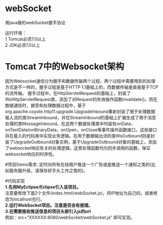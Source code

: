 # webSocket
用java做的webSocket握手协议

运行环境：
<br/>1 Tomcat必须7.0以上
<br/>2 JDK必须7.0以上

# Tomcat 7中的Websocket架构
因为Websocket通信分为握手和数据传输两个过程，两个过程中需要用到的处理方式是不一样的，握手过程是基于HTTP 1.1基础上的，而数据传输是直接基于TCP的流传输。
握手过程中，在HttpServletRequest的基础上，封装了WsHttpServletRequest类，添加了对Request的失效操作函数invalidate()。而在数据通信时，接受和处理数据过程中，基于org.apache.coyote.http11.upgrade.UpgradeInbound重新封装了用于处理数据输入流的类StreamInbound，并在StreamInbound的基础上扩展生成了用于消息处理的类MessageInbound。在这两个数据处理类中均留有onData，onTextData/onBinaryData，onOpen，onClose等事件操作函数接口，这些接口将在载入的代码类中实现业务逻辑。在用于数据输出流的类WsOutbound则是封装了UpgradeOutbound对象实例，基于UpgradeOutbound对象的基础上，添加了websocket响应有关的处理逻辑。这里处理函数均为同步调用的函数，保证websocket响应的时序性。

#项目Demo需求:
定时向所有在线用户推送一个广告或是推送一个通知之类的(比如服务器升级，请保存好手头工作之类的)。

#代码实现
<br/><b>1.先用MyEclipse/Eclipse引入该项目。</b>
<br/>注意要修改下面2个文件(index.html/webSocket.js)，将IP地址为自己的。或者修改为localhost也行。
<br/><b>2.运行WebSocket项目。注意是否会有报错。</b>
<br/><b>3.在需要接收推送信息的项目头部引入js的url</b>
<br/>例如：src="XXXXXX:8080/webSocket/webSocket.js"
即可实现。

